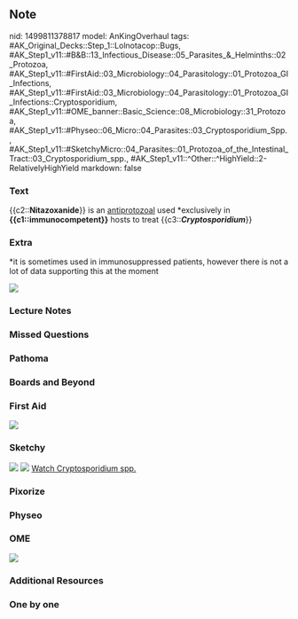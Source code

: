 ## Note
nid: 1499811378817
model: AnKingOverhaul
tags: #AK_Original_Decks::Step_1::Lolnotacop::Bugs, #AK_Step1_v11::#B&B::13_Infectious_Disease::05_Parasites_&_Helminths::02_Protozoa, #AK_Step1_v11::#FirstAid::03_Microbiology::04_Parasitology::01_Protozoa_GI_Infections, #AK_Step1_v11::#FirstAid::03_Microbiology::04_Parasitology::01_Protozoa_GI_Infections::Cryptosporidium, #AK_Step1_v11::#OME_banner::Basic_Science::08_Microbiology::31_Protozoa, #AK_Step1_v11::#Physeo::06_Micro::04_Parasites::03_Cryptosporidium_Spp., #AK_Step1_v11::#SketchyMicro::04_Parasites::01_Protozoa_of_the_Intestinal_Tract::03_Cryptosporidium_spp., #AK_Step1_v11::^Other::^HighYield::2-RelativelyHighYield
markdown: false

### Text
{{c2::<b>Nitazoxanide</b>}} is an <u>antiprotozoal</u> used
*exclusively in <b>{{c1::immunocompetent}}</b> hosts to treat
{{c3::<b><i>Cryptosporidium</i></b>}}

### Extra
*it is sometimes used in immunosuppressed patients, however there
is not a lot of data supporting this at the moment
<div><img src="paste-39767102194056.jpg" class="resizer"></div>

### Lecture Notes


### Missed Questions


### Pathoma


### Boards and Beyond


### First Aid
<img src="tmp77foi_5_.png">

### Sketchy
<img src="paste-46196668235779.jpg"> <img src=
"paste-916e481486fe4aa1e0f982a7bf17f87922072f54.png"> <a href=
"https://dashboard.sketchy.com/study/medical/courses/medical-microbiology/units/medical-microbiology-parasites/videos/medical-microbiology-parasites-protozoa-of-the-intestinal-tract-cryptosporidium-spp?utm_source=anki&utm_medium=partnership&utm_campaign=february_update&utm_content=medical">
Watch Cryptosporidium spp.</a>

### Pixorize


### Physeo


### OME
<div class="ome-widget">
  <a href=
  "https://onlinemeded.org/spa/microbiology/protozoa/acquire?ref=anki">
  <img src="_OME_AnkiFlashcards_Lesson_1.png"></a>
</div>

### Additional Resources


### One by one

